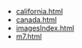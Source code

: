 * [california.html](california.html)
* [canada.html](canada.html)
* [imagesIndex.html](imagesIndex.html)
* [m7.html](m7.html)